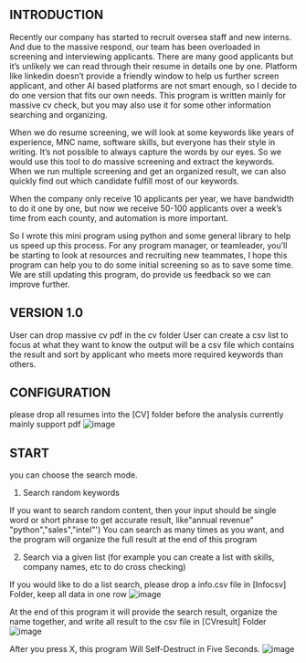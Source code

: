 
INTRODUCTION
------------
Recently our company has started to recruit oversea staff and new interns. And due to the massive respond, our team has been overloaded in screening and interviewing applicants. There are many good applicants but it’s unlikely we can read through their resume in details one by one. Platform like linkedin doesn’t provide a friendly window to help us further screen applicant, and other AI based platforms are not smart enough, so I decide to do one version that fits our own needs.
This program is written mainly for massive cv check, but you may also use it for some other information searching and organizing.

When we do resume screening, we will look at some keywords like years of experience, MNC name, software skills, but everyone has their style in writing. It’s not possible to always capture the words by our eyes. So we would use this tool to do massive screening and extract the keywords. When we run multiple screening and get an organized result, we can also quickly find out which candidate fulfill most of our keywords.

When the company only receive 10 applicants per year, we have bandwidth to do it one by one, but now we receive 50-100 applicants over a week’s time from each county, and automation is more important.

So I wrote this mini program using python and some general library to help us speed up this process.
For any program manager, or teamleader, you’ll be starting to look at resources and recruiting new teammates, I hope this program can help you to do some initial screening so as to save some time. We are still updating this program, do provide us feedback so we can improve further.


VERSION 1.0
------------
User can drop massive cv pdf in the cv folder
User can create a csv list to focus at what they want to know
the output will be a csv file which contains the result and sort by applicant who meets more required keywords than others.


CONFIGURATION
-------------
please drop all resumes into the [CV] folder before the analysis currently mainly support pdf
 ![image](https://user-images.githubusercontent.com/65903200/136876641-eec828a3-3e75-4121-b9e9-4fa71b95db9b.png)

START
-------------
you can choose the search mode.
1.	Search random keywords

If you want to search random content, then your input should be single word or short phrase to get accurate result, like"annual revenue" "python","sales","intel"')
You can search as many times as you want, and the program will organize the full result at the end of this program

2.	Search via a given list (for example you can create a list with skills, company names, etc to do cross checking)

If you would like to do a list search, please drop a info.csv file in [Infocsv] Folder, keep all data in one row
![image](https://user-images.githubusercontent.com/65903200/136876735-ed62bde1-11d2-4701-9367-f2b26ae6e6bd.png)

 
At the end of this program it will provide the search result, organize the name together, and write all result to the csv file in [CVresult] Folder
![image](https://user-images.githubusercontent.com/65903200/136876801-020b1e52-a0f7-4734-8295-b30fbcb1b239.png)

After you press X, this program Will Self-Destruct in Five Seconds.
![image](https://user-images.githubusercontent.com/65903200/136876831-b194fcde-81b2-4e99-bb93-2411f5bb6e7f.png)

